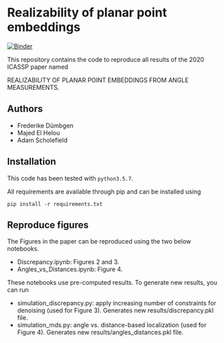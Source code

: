 # Realizability of planar point embeddings

[![Binder](https://mybinder.org/badge_logo.svg)](https://mybinder.org/v2/gh/duembgen/AngleRealizability/master)

This repository contains the code to reproduce all results of the 2020 ICASSP paper named

REALIZABILITY OF PLANAR POINT EMBEDDINGS FROM ANGLE MEASUREMENTS. 

## Authors

- Frederike Dümbgen 
- Majed El Helou
- Adam Scholefield

## Installation

This code has been tested with `python3.5.7`.

All requirements are available through pip and can be installed using 
```
pip install -r requirements.txt
```


## Reproduce figures

The Figures in the paper can be reproduced using the two below notebooks.

- Discrepancy.ipynb: Figures 2 and 3. 
- Angles_vs_Distances.ipynb: Figure 4.

These notebooks use pre-computed results.  To generate new results, you can run

- simulation_discrepancy.py: apply increasing number of constraints for denoising (used for Figure 3). Generates new results/discrepancy.pkl file.
- simulation_mds.py: angle vs. distance-based localization (used for Figure 4). Generates new results/angles_distances.pkl file.
